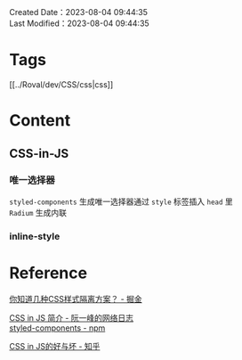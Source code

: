 Created Date：2023-08-04 09:44:35  
Last Modified：2023-08-04 09:44:35

# Tags

[[../Roval/dev/CSS/css|css]]

# Content

## CSS-in-JS

### 唯一选择器

`styled-components` 生成唯一选择器通过 `style` 标签插入 `head` 里  
`Radium` 生成内联

### inline-style

# Reference

[你知道几种CSS样式隔离方案？ - 掘金](https://juejin.cn/post/7064246166396862477)  

[CSS in JS 简介 - 阮一峰的网络日志](http://www.ruanyifeng.com/blog/2017/04/css_in_js.html)  
[styled-components - npm](https://www.npmjs.com/package/styled-components)  

[CSS in JS的好与坏 - 知乎](https://zhuanlan.zhihu.com/p/103522819)
